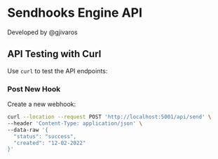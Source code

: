 # Sendhooks Engine API

Developed by @gjivaros

## API Testing with Curl

Use `curl` to test the API endpoints:

### Post New Hook

Create a new webhook:

```bash
curl --location --request POST 'http://localhost:5001/api/send' \
--header 'Content-Type: application/json' \
--data-raw '{
  "status": "success",
  "created": "12-02-2022"
}'
